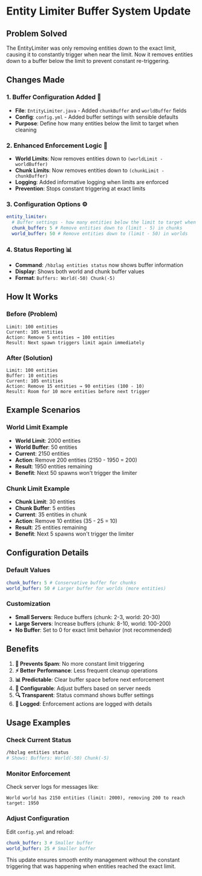 # Entity Limiter Buffer System Update

## Problem Solved

The EntityLimiter was only removing entities down to the exact limit, causing it to constantly trigger when near the limit. Now it removes entities down to a buffer below the limit to prevent constant re-triggering.

## Changes Made

### 1. Buffer Configuration Added 🎯

- **File**: `EntityLimiter.java` - Added `chunkBuffer` and `worldBuffer` fields
- **Config**: `config.yml` - Added buffer settings with sensible defaults
- **Purpose**: Define how many entities below the limit to target when cleaning

### 2. Enhanced Enforcement Logic 🔧

- **World Limits**: Now removes entities down to `(worldLimit - worldBuffer)`
- **Chunk Limits**: Now removes entities down to `(chunkLimit - chunkBuffer)`
- **Logging**: Added informative logging when limits are enforced
- **Prevention**: Stops constant triggering at exact limits

### 3. Configuration Options ⚙️

```yaml
entity_limiter:
  # Buffer settings - how many entities below the limit to target when cleaning
  chunk_buffer: 5 # Remove entities down to (limit - 5) in chunks
  world_buffer: 50 # Remove entities down to (limit - 50) in worlds
```

### 4. Status Reporting 📊

- **Command**: `/hbzlag entities status` now shows buffer information
- **Display**: Shows both world and chunk buffer values
- **Format**: `Buffers: World(-50) Chunk(-5)`

## How It Works

### Before (Problem)

```
Limit: 100 entities
Current: 105 entities
Action: Remove 5 entities → 100 entities
Result: Next spawn triggers limit again immediately
```

### After (Solution)

```
Limit: 100 entities
Buffer: 10 entities
Current: 105 entities
Action: Remove 15 entities → 90 entities (100 - 10)
Result: Room for 10 more entities before next trigger
```

## Example Scenarios

### World Limit Example

- **World Limit**: 2000 entities
- **World Buffer**: 50 entities
- **Current**: 2150 entities
- **Action**: Remove 200 entities (2150 - 1950 = 200)
- **Result**: 1950 entities remaining
- **Benefit**: Next 50 spawns won't trigger the limiter

### Chunk Limit Example

- **Chunk Limit**: 30 entities
- **Chunk Buffer**: 5 entities
- **Current**: 35 entities in chunk
- **Action**: Remove 10 entities (35 - 25 = 10)
- **Result**: 25 entities remaining
- **Benefit**: Next 5 spawns won't trigger the limiter

## Configuration Details

### Default Values

```yaml
chunk_buffer: 5 # Conservative buffer for chunks
world_buffer: 50 # Larger buffer for worlds (more entities)
```

### Customization

- **Small Servers**: Reduce buffers (chunk: 2-3, world: 20-30)
- **Large Servers**: Increase buffers (chunk: 8-10, world: 100-200)
- **No Buffer**: Set to 0 for exact limit behavior (not recommended)

## Benefits

1. **🚫 Prevents Spam**: No more constant limit triggering
2. **⚡ Better Performance**: Less frequent cleanup operations
3. **📊 Predictable**: Clear buffer space before next enforcement
4. **🔧 Configurable**: Adjust buffers based on server needs
5. **🔍 Transparent**: Status command shows buffer settings
6. **📝 Logged**: Enforcement actions are logged with details

## Usage Examples

### Check Current Status

```bash
/hbzlag entities status
# Shows: Buffers: World(-50) Chunk(-5)
```

### Monitor Enforcement

Check server logs for messages like:

```
World world has 2150 entities (limit: 2000), removing 200 to reach target: 1950
```

### Adjust Configuration

Edit `config.yml` and reload:

```yaml
chunk_buffer: 3 # Smaller buffer
world_buffer: 25 # Smaller buffer
```

This update ensures smooth entity management without the constant triggering that was happening when entities reached the exact limit.
